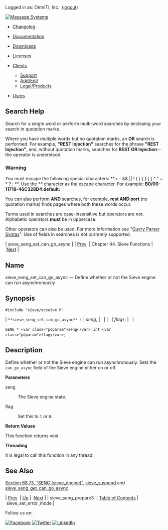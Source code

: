 Logged in as: OmniTI, Inc.  ([logout](https://support.messagesystems.com/logout.php))

[![Message Systems](https://support.messagesystems.com/images/ms-white205.png)](https://support.messagesystems.com/start.php) 

*   [Changelog](https://support.messagesystems.com/start.php?show=changelog)
*   [Documentation](https://support.messagesystems.com/docs/)
*   [Downloads](https://support.messagesystems.com/start.php)

*   [Licenses](https://support.messagesystems.com/license_summary.php)
*   <a href="">Clients</a>
    *   [Support](https://support.messagesystems.com/cs.php)
    *   [Add/Edit](https://support.messagesystems.com/edit_client.php)
    *   [Legal/Products](https://support.messagesystems.com/edit_products.php)
*   [Users](https://support.messagesystems.com/edit_customer.php)

## Search Help

Search for a single word or perform multi-word searches by enclosing your search in quotation marks.

Where you have multiple words but no quotation marks, an **OR** search is performed. For example, **"REST Injection"** searches for the phrase **"REST Injection"**, and, without quotation marks, searches for **REST OR Injection**--the operator is understood.

### Warning

You must escape the following special characters: **+ - && || ! ( ) { } [ ] ^ " ~ * ? : \**. Use the **\** character as the escape character. For example: **B0/00-11719-46C328D4\:default\:**

You can also perform **AND** searches, for example, **rest AND port** (no quotation marks) finds pages where both these words occur.

Terms used in searches are case-insensitive but operators are not. Alphabetic operators **must** be in uppercase.

Other operators can also be used. For more information see "[Query Parser Syntax](https://lucene.apache.org/core/old_versioned_docs/versions/3_0_0/queryparsersyntax.html)". Use of fields in searches is not currently supported.

| sieve_seng_set_can_go_async |
| [Prev](apis.sieve_seng_prepare3.php)  | Chapter 44. Sieve Functions |  [Next](apis.sieve_set_error_mode.php) |

<a name="apis.sieve_seng_set_can_go_async"></a>
## Name

sieve_seng_set_can_go_async — Define whether or not the Sieve engine can run asynchronously

## Synopsis

`#include "sieve/ecseive.h"`

| `**sieve_seng_set_can_go_async** (` | <var class="pdparam">seng</var>, |   |
|   | <var class="pdparam">flag</var>`)`; |   |

`SENG * <var class="pdparam">seng</var>`;
`int <var class="pdparam">flag</var>`;<a name="idp33278768"></a>
## Description

Define whether or not the Sieve engine can run asynchronously. Sets the `can_go_async` field of the Sieve engine either on or off.

**Parameters**

<dl class="variablelist">

<dt>seng</dt>

<dd>

The Sieve engine state.

</dd>

<dt>flag</dt>

<dd>

Set this to `1` or `0`.

</dd>

</dl>

**Return Values**

This function returns void.

**Threading**

It is legal to call this function in any thread.

<a name="idp33288288"></a>
## See Also

[Section 68.73, “SENG (sieve_engine)”](structs.seng.php "68.73. SENG (sieve_engine)"), [sieve_suspend](apis.sieve_suspend.php "sieve_suspend") and [sieve_seng_get_can_go_async](apis.sieve_seng_get_can_go_async.php "sieve_seng_get_can_go_async")

| [Prev](apis.sieve_seng_prepare3.php)  | [Up](sieve.php) |  [Next](apis.sieve_set_error_mode.php) |
| sieve_seng_prepare3  | [Table of Contents](index.php) |  sieve_set_error_mode |

Follow us on:

[![Facebook](https://support.messagesystems.com/images/icon-facebook.png)](http://www.facebook.com/messagesystems) [![Twitter](https://support.messagesystems.com/images/icon-twitter.png)](http://twitter.com/#!/MessageSystems) [![LinkedIn](https://support.messagesystems.com/images/icon-linkedin.png)](http://www.linkedin.com/company/message-systems)